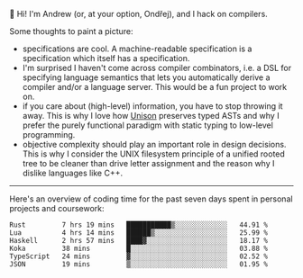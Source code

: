 :wave: Hi! I'm Andrew (or, at your option, Ondřej), and I hack on compilers. 

Some thoughts to paint a picture:
- specifications are cool. A machine-readable specification is a specification which itself has a specification.
- I'm surprised I haven't come across compiler combinators, i.e. a DSL for specifying language semantics that lets you automatically derive a compiler and/or a language server. This would be a fun project to work on.
- if you care about (high-level) information, you have to stop throwing it away. This is why I love how [Unison](https://github.com/unisonweb/unison) preserves typed ASTs and why I prefer the purely functional paradigm with static typing to low-level programming.
- objective complexity should play an important role in design decisions. This is why I consider the UNIX filesystem principle of a unified rooted tree to be cleaner than drive letter assignment and the reason why I dislike languages like C++.

---

Here's an overview of coding time for the past seven days spent in personal projects and coursework:
<!--START_SECTION:waka-->

```text
Rust         7 hrs 19 mins   ███████████▒░░░░░░░░░░░░░   44.91 %
Lua          4 hrs 14 mins   ██████▒░░░░░░░░░░░░░░░░░░   25.99 %
Haskell      2 hrs 57 mins   ████▓░░░░░░░░░░░░░░░░░░░░   18.17 %
Koka         38 mins         █░░░░░░░░░░░░░░░░░░░░░░░░   03.88 %
TypeScript   24 mins         ▓░░░░░░░░░░░░░░░░░░░░░░░░   02.52 %
JSON         19 mins         ▒░░░░░░░░░░░░░░░░░░░░░░░░   01.95 %
```

<!--END_SECTION:waka-->

<!--
**viluon/viluon** is a ✨ _special_ ✨ repository because its `README.md` (this file) appears on your GitHub profile.

Here are some ideas to get you started:

- 🔭 I’m currently working on ...
- 🌱 I’m currently learning ...
- 👯 I’m looking to collaborate on ...
- 🤔 I’m looking for help with ...
- 💬 Ask me about ...
- 📫 How to reach me: ...
- 😄 Pronouns: ...
- ⚡ Fun fact: ...
-->
